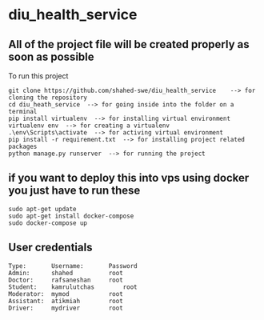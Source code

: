 # diu_health_service
## All of the project file will be created properly as soon as possible

To run this project
```
git clone https://github.com/shahed-swe/diu_health_service    --> for cloning the repository
cd diu_heath_service  --> for going inside into the folder on a terminal
pip install virtualenv  --> for installing virtual environment
virtualenv env  --> for creating a virtualenv
.\env\Scripts\activate  --> for activing virtual environment
pip install -r requirement.txt  --> for installing project related packages
python manage.py runserver  --> for running the project
```

## if you want to deploy this into vps using docker you just have to run these
```
sudo apt-get update
sudo apt-get install docker-compose
sudo docker-compose up
```

## User credentials
```
Type:		Username:		Password
Admin:		shahed			root
Doctor:		rafsaneshan		root
Student:	kamrulutchas		root
Moderator:	mymod			root
Assistant:	atikmiah		root
Driver:		mydriver		root
```